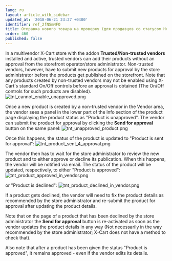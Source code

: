 ```yaml
---
lang: ru
layout: article_with_sidebar
updated_at: '2018-06-21 23:27 +0400'
identifier: ref_2fNSmNFO
title: Отправка нового товара на проверку (для продавцов со статусом Ненадёжный)
order: 460
published: false
---
```

In a multivendor X-Cart store with the addon **Trusted/Non-trusted vendors** installed and active, trusted vendors can add their products without an approval from the storefront operator/store administrator. Non-trusted vendors, however, have to submit new products for approval by the store administrator before the products get published on the storefront. Note that any products created by non-trusted vendors may not be enabled using X-Cart's standard On/Off controls before an approval is obtained (The On/Off controls for such products are disabled).
![tnt_cannot_enable_unapproved.png]({{site.baseurl}}/attachments/ref_4NXPSgua/tnt_cannot_enable_unapproved.png)

Once a new product is created by a non-trusted vendor in the Vendor area, the vendor sees a panel in the lower part of the Info section of the product page displaying the product status as "Product is unapproved". The vendor can submit the product for approval by clicking the **Send for approval** button on the same panel:
![tnt_unapproved_product.png]({{site.baseurl}}/attachments/ref_4NXPSgua/tnt_unapproved_product.png)

Once this happens, the status of the product is updated to "Product is sent for approval":
![tnt_product_sent_4_approval.png]({{site.baseurl}}/attachments/ref_4NXPSgua/tnt_product_sent_4_approval.png)

The vendor then has to wait for the store administrator to review the new product and to either approve or decline its publication. When this happens, the vendor will be notified via email. The status of the product will be updated, respectively, to either "Product is approved":
![tnt_product_approved_in_vendor.png]({{site.baseurl}}/attachments/ref_4NXPSgua/tnt_product_approved_in_vendor.png)

or "Product is declined":
![tnt_product_declined_in_vendor.png]({{site.baseurl}}/attachments/ref_4NXPSgua/tnt_product_declined_in_vendor.png)

If a product gets declined, the vendor will need to fix the product details as recommended by the store administrator and re-submit the product for approval after updating the product details. 

Note that on the page of a product that has been declined by the store administrator the **Send for approval** button is re-activated as soon as the vendor updates the product details in any way (Not necessarily in the way recommended by the store administrator; X-Cart does not have a method to check that).

Also note that after a product has been given the status "Product is approved", it remains approved - even if the vendor edits its details.

